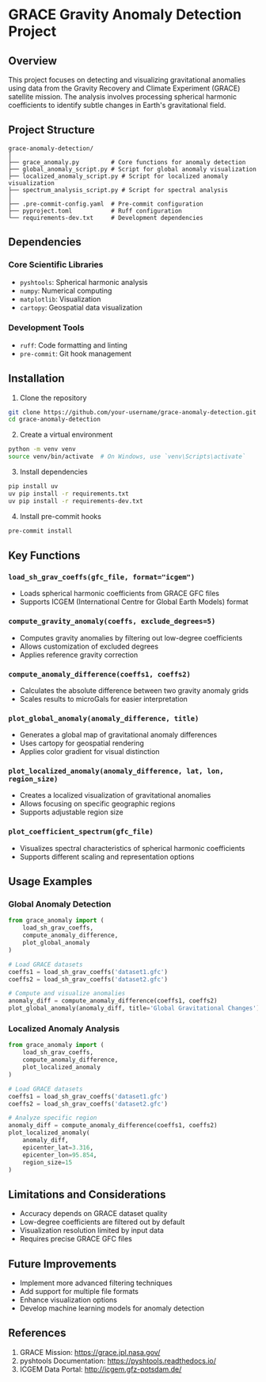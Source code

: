# GRACE Gravity Anomaly Detection Project

## Overview

This project focuses on detecting and visualizing gravitational anomalies using data from the Gravity Recovery and Climate Experiment (GRACE) satellite mission. The analysis involves processing spherical harmonic coefficients to identify subtle changes in Earth's gravitational field.

## Project Structure

```
grace-anomaly-detection/
│
├── grace_anomaly.py         # Core functions for anomaly detection
├── global_anomaly_script.py # Script for global anomaly visualization
├── localized_anomaly_script.py # Script for localized anomaly visualization
├── spectrum_analysis_script.py # Script for spectral analysis
│
├── .pre-commit-config.yaml  # Pre-commit configuration
├── pyproject.toml           # Ruff configuration
└── requirements-dev.txt     # Development dependencies
```

## Dependencies

### Core Scientific Libraries
- `pyshtools`: Spherical harmonic analysis
- `numpy`: Numerical computing
- `matplotlib`: Visualization
- `cartopy`: Geospatial data visualization

### Development Tools
- `ruff`: Code formatting and linting
- `pre-commit`: Git hook management

## Installation

1. Clone the repository
```bash
git clone https://github.com/your-username/grace-anomaly-detection.git
cd grace-anomaly-detection
```

2. Create a virtual environment
```bash
python -m venv venv
source venv/bin/activate  # On Windows, use `venv\Scripts\activate`
```

3. Install dependencies
```bash
pip install uv
uv pip install -r requirements.txt
uv pip install -r requirements-dev.txt
```

4. Install pre-commit hooks
```bash
pre-commit install
```

## Key Functions

### `load_sh_grav_coeffs(gfc_file, format="icgem")`
- Loads spherical harmonic coefficients from GRACE GFC files
- Supports ICGEM (International Centre for Global Earth Models) format

### `compute_gravity_anomaly(coeffs, exclude_degrees=5)`
- Computes gravity anomalies by filtering out low-degree coefficients
- Allows customization of excluded degrees
- Applies reference gravity correction

### `compute_anomaly_difference(coeffs1, coeffs2)`
- Calculates the absolute difference between two gravity anomaly grids
- Scales results to microGals for easier interpretation

### `plot_global_anomaly(anomaly_difference, title)`
- Generates a global map of gravitational anomaly differences
- Uses cartopy for geospatial rendering
- Applies color gradient for visual distinction

### `plot_localized_anomaly(anomaly_difference, lat, lon, region_size)`
- Creates a localized visualization of gravitational anomalies
- Allows focusing on specific geographic regions
- Supports adjustable region size

### `plot_coefficient_spectrum(gfc_file)`
- Visualizes spectral characteristics of spherical harmonic coefficients
- Supports different scaling and representation options

## Usage Examples

### Global Anomaly Detection
```python
from grace_anomaly import (
    load_sh_grav_coeffs, 
    compute_anomaly_difference, 
    plot_global_anomaly
)

# Load GRACE datasets
coeffs1 = load_sh_grav_coeffs('dataset1.gfc')
coeffs2 = load_sh_grav_coeffs('dataset2.gfc')

# Compute and visualize anomalies
anomaly_diff = compute_anomaly_difference(coeffs1, coeffs2)
plot_global_anomaly(anomaly_diff, title='Global Gravitational Changes')
```

### Localized Anomaly Analysis
```python
from grace_anomaly import (
    load_sh_grav_coeffs, 
    compute_anomaly_difference, 
    plot_localized_anomaly
)

# Load GRACE datasets
coeffs1 = load_sh_grav_coeffs('dataset1.gfc')
coeffs2 = load_sh_grav_coeffs('dataset2.gfc')

# Analyze specific region
anomaly_diff = compute_anomaly_difference(coeffs1, coeffs2)
plot_localized_anomaly(
    anomaly_diff, 
    epicenter_lat=3.316, 
    epicenter_lon=95.854,
    region_size=15
)
```

## Limitations and Considerations

- Accuracy depends on GRACE dataset quality
- Low-degree coefficients are filtered out by default
- Visualization resolution limited by input data
- Requires precise GRACE GFC files

## Future Improvements

- Implement more advanced filtering techniques
- Add support for multiple file formats
- Enhance visualization options
- Develop machine learning models for anomaly detection

## References

1. GRACE Mission: https://grace.jpl.nasa.gov/
2. pyshtools Documentation: https://pyshtools.readthedocs.io/
3. ICGEM Data Portal: http://icgem.gfz-potsdam.de/